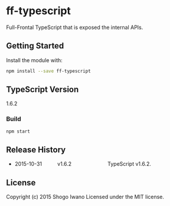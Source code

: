 # ff-typescript

Full-Frontal TypeScript that is exposed the internal APIs.

## Getting Started
Install the module with:

```bash
npm install --save ff-typescript
```

## TypeScript Version
1.6.2

### Build
```bash
npm start
```

## Release History
 * 2015-10-31   v1.6.2       TypeScript v1.6.2.

## License
Copyright (c) 2015 Shogo Iwano
Licensed under the MIT license.

